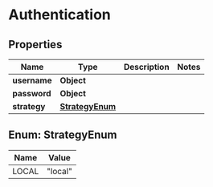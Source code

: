 

# Authentication


## Properties

| Name | Type | Description | Notes |
|------------ | ------------- | ------------- | -------------|
|**username** | **Object** |  |  |
|**password** | **Object** |  |  |
|**strategy** | [**StrategyEnum**](#StrategyEnum) |  |  |



## Enum: StrategyEnum

| Name | Value |
|---- | -----|
| LOCAL | &quot;local&quot; |



